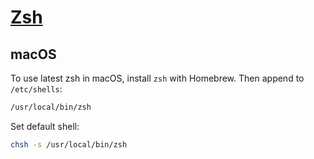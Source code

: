 # [Zsh](https://wiki.archlinux.org/index.php/Zsh)

## macOS

To use latest zsh in macOS, install `zsh` with Homebrew.
Then append to `/etc/shells`:

```txt
/usr/local/bin/zsh
```

Set default shell:

```sh
chsh -s /usr/local/bin/zsh
```
